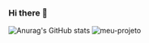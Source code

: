 ### Hi there 👋

![Anurag's GitHub stats](https://github-readme-repo.vercel.app/api?username=devbiel1&theme=midnight-purple&show_icons=true) 
![meu-projeto](https://github-readme-stats.vercel.app/api/pin/?username=devbiel1&repo=devbiel1&theme=radical)
